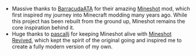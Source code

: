 + Massive thanks to [BarracudaATA](https://www.minecraftforum.net/members/BarracudaATA) for their amazing [Mineshot](https://www.minecraftforum.net/forums/mapping-and-modding-java-edition/minecraft-mods/1282034-mineshot-1-7-high-resolution-screenshot-capturing) mod, which first inspired my journey into Minecraft modding many years ago. While this project has been rebuilt from the ground up, Mineshot remains the core inspiration behind it.  
+ Huge thanks to [pascallj](https://github.com/pascallj) for keeping Mineshot alive with [Mineshot Revived](https://github.com/pascallj/mineshot-revived), which kept the spirit of the original going and inspired me to create a fully modern version of my own.  
